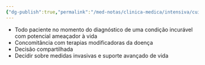 ```yaml
---
{"dg-publish":true,"permalink":"/med-notas/clinica-medica/intensiva/cuidados-paliativos/","tags":["review"]}
---
```


- Todo paciente no momento do diagnóstico de uma condição incurável com potencial ameaçador à vida
- Concomitância com terapias modificadoras da doença
- Decisão compartilhada
- Decidir sobre medidas invasivas e suporte avançado de vida